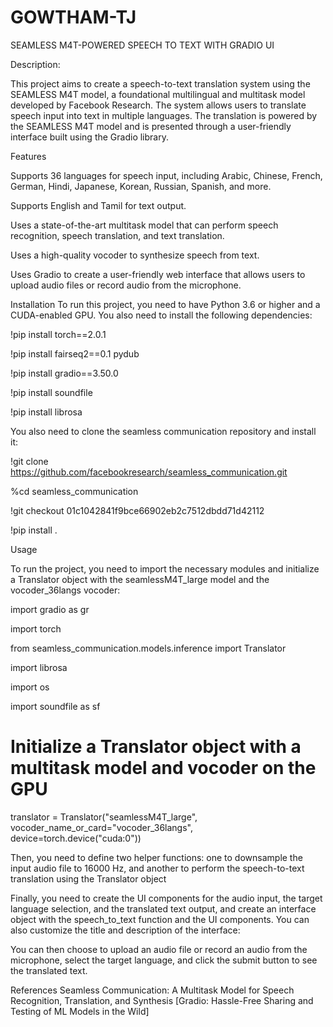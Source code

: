 # GOWTHAM-TJ

SEAMLESS M4T-POWERED SPEECH TO TEXT WITH GRADIO UI

Description:

This project aims to create a speech-to-text translation system using the SEAMLESS M4T model, a foundational multilingual and multitask model developed by Facebook Research. The system allows users to translate speech input into text in multiple languages. The translation is powered by the SEAMLESS M4T model and is presented through a user-friendly interface built using the Gradio library.

Features

Supports 36 languages for speech input, including Arabic, Chinese, French, German, Hindi, Japanese, Korean, Russian, Spanish, and more.

Supports English and Tamil for text output.

Uses a state-of-the-art multitask model that can perform speech recognition, speech translation, and text translation.

Uses a high-quality vocoder to synthesize speech from text.

Uses Gradio to create a user-friendly web interface that allows users to upload audio files or record audio from the microphone.

Installation
To run this project, you need to have Python 3.6 or higher and a CUDA-enabled GPU. You also need to install the following dependencies:

!pip install torch==2.0.1

!pip install fairseq2==0.1 pydub

!pip install gradio==3.50.0

!pip install soundfile

!pip install librosa

You also need to clone the seamless communication repository and install it:

!git clone https://github.com/facebookresearch/seamless_communication.git

%cd seamless_communication

!git checkout 01c1042841f9bce66902eb2c7512dbdd71d42112

!pip install .

Usage

To run the project, you need to import the necessary modules and initialize a Translator object with the seamlessM4T_large model and the vocoder_36langs vocoder:

import gradio as gr

import torch

from seamless_communication.models.inference import Translator

import librosa

import os

import soundfile as sf

# Initialize a Translator object with a multitask model and vocoder on the GPU

translator = Translator("seamlessM4T_large", vocoder_name_or_card="vocoder_36langs", device=torch.device("cuda:0"))

Then, you need to define two helper functions: one to downsample the input audio file to 16000 Hz, and another to perform the speech-to-text translation using the Translator object



Finally, you need to create the UI components for the audio input, the target language selection, and the translated text output, and create an interface object with the speech_to_text function and the UI components. You can also customize the title and description of the interface:




You can then choose to upload an audio file or record an audio from the microphone, select the target language, and click the submit button to see the translated text.

References
Seamless Communication: A Multitask Model for Speech Recognition, Translation, and Synthesis
[Gradio: Hassle-Free Sharing and Testing of ML Models in the Wild]
